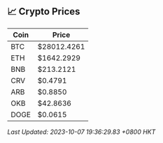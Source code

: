 ## 📈 Crypto Prices

| Coin | Price |
| ---- | ----- |
| BTC | $28012.4261 |
| ETH | $1642.2929 |
| BNB | $213.2121 |
| CRV | $0.4791 |
| ARB | $0.8850 |
| OKB | $42.8636 |
| DOGE | $0.0615 |

_Last Updated: 2023-10-07 19:36:29.83 +0800 HKT_